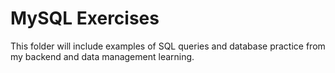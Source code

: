 # MySQL Exercises

This folder will include examples of SQL queries and database practice from my backend and data management learning.
